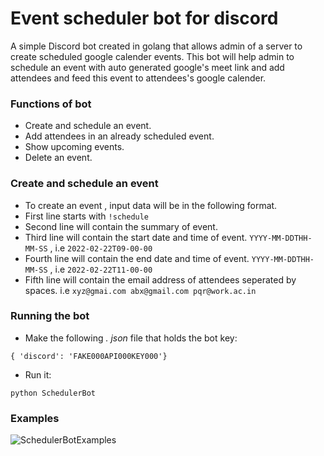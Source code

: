 # Event scheduler bot for discord
A simple Discord bot created in golang that allows admin of a server to create scheduled google calender events. This bot will help admin to schedule an event with auto generated google's meet link and add attendees and feed this event to attendees's google calender.


### Functions of bot
 * Create and schedule an event.
 * Add attendees in an already scheduled event.
 * Show upcoming events.
 * Delete an event.

### Create and schedule an event
 * To create an event , input data will be in the following format.
 * First line starts with `!schedule` 
 * Second line will contain the summary of event.
 * Third line will contain the start date and time of event. `YYYY-MM-DDTHH-MM-SS` , i.e `2022-02-22T09-00-00`
 * Fourth line will contain the end date and time of event. `YYYY-MM-DDTHH-MM-SS` , i.e `2022-02-22T11-00-00`
 * Fifth line will contain the email address of attendees seperated by spaces. i.e `xyz@gmai.com abx@gmail.com pqr@work.ac.in`
 
### Running the bot
 * Make the following *. json* file that holds the bot key:

 `{ 'discord': 'FAKE000API000KEY000'}`

 * Run it:

 `python SchedulerBot`

### Examples
![SchedulerBotExamples](http://i.imgur.com/99wAUjN.png)



